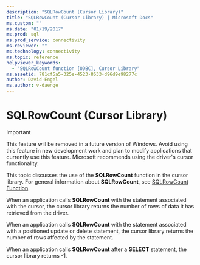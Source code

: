```yaml
---
description: "SQLRowCount (Cursor Library)"
title: "SQLRowCount (Cursor Library) | Microsoft Docs"
ms.custom: ""
ms.date: "01/19/2017"
ms.prod: sql
ms.prod_service: connectivity
ms.reviewer: ""
ms.technology: connectivity
ms.topic: reference
helpviewer_keywords: 
  - "SQLRowCount function [ODBC], Cursor Library"
ms.assetid: 781cf5a5-325e-4523-8633-d96d9e98277c
author: David-Engel
ms.author: v-daenge
---
```

# SQLRowCount (Cursor Library)
> [!IMPORTANT]  
>  This feature will be removed in a future version of Windows. Avoid using this feature in new development work and plan to modify applications that currently use this feature. Microsoft recommends using the driver's cursor functionality.  
  
 This topic discusses the use of the **SQLRowCount** function in the cursor library. For general information about **SQLRowCount**, see [SQLRowCount Function](../../../odbc/reference/syntax/sqlrowcount-function.md).  
  
 When an application calls **SQLRowCount** with the statement associated with the cursor, the cursor library returns the number of rows of data it has retrieved from the driver.  
  
 When an application calls **SQLRowCount** with the statement associated with a positioned update or delete statement, the cursor library returns the number of rows affected by the statement.  
  
 When an application calls **SQLRowCount** after a **SELECT** statement, the cursor library returns -1.
